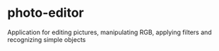 # photo-editor
 Application for editing pictures, manipulating RGB, applying filters and recognizing simple objects

